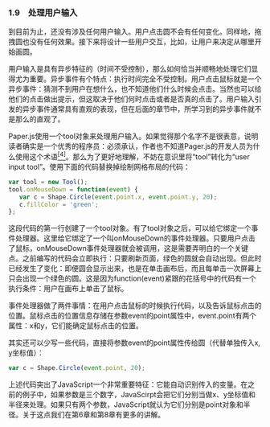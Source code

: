 ### 1.9　处理用户输入

到目前为止，还没有涉及任何用户输入。用户点击圆不会有任何变化。同样地，拖拽圆也没有任何效果。接下来将设计一些用户交互，比如，让用户来决定从哪里开始画圆。

用户输入是具有异步特征的（时间不受控制），那么如何恰当并顺畅地处理它们显得尤为重要。异步事件有个特点：执行时间完全不受控制。用户点击鼠标就是一个异步事件：猜测不到用户在想什么，也不知道他们什么时候会点击。当然也可以给他们的点击做出提示，但这取决于他们何时点击或者是否真的点击了。用户输入引发的异步事件通常具有直观的表现，但在后面的章节中，所学习到的异步事件就不是那么的直观了。

Paper.js使用一个tool对象来处理用户输入。如果觉得那个名字不是很表意，说明读者确实是一个优秀的程序员：必须承认，作者也不知道Pager.js的开发人员为什么使用这个术语<a class="my_markdown" href="['#anchor14']"><sup class="my_markdown">[4]</sup></a>。那么为了更好地理解，不妨在意识里将“tool”转化为“user input tool”。使用下面的代码替换掉绘制网格布局的代码：

```javascript
var tool = new Tool();
tool.onMouseDown = function(event) {
   var c = Shape.Circle(event.point.x, event.point.y, 20);
   c.fillColor = 'green';
};
```

这段代码的第一行创建了一个tool对象。有了tool对象之后，可以给它绑定一个事件处理器。这里给它绑定了一个叫onMouseDown的事件处理器。只要用户点击了鼠标，onMouseDown事件处理器就会被调用，这是需要弄明白的一个关键点。之前编写的代码会立即执行：只要刷新页面，绿色的圆就会自动出现。但此时已经发生了变化：即便圆会显示出来，也是在单击画布后，而且每单击一次屏幕上只会出现一个绿色的圆。这是因为function(event)紧跟的花括号中的代码有一个执行条件：用户在画布上单击了鼠标。

事件处理器做了两件事情：在用户点击鼠标的时候执行代码，以及告诉鼠标点击的位置。鼠标点击的位置信息存储在参数event的point属性中，event.point有两个属性：x和y，它们能确定鼠标点击的位置。

其实还可以少写一些代码，直接将参数event的point属性传给圆（代替单独传入x, y坐标值）：

```javascript
var c = Shape.Circle(event.point, 20);
```

上述代码突出了JavaScript一个非常重要特征：它能自动识别传入的变量。在之前的例子中，如果参数是三个数字，JavaScirpt会把它们分别当做x、y坐标值和半径来处理。如果只有两个参数，JavaScript就认为它们分别是point对象和半径。关于这点我们在第6章和第8章有更多的讲解。


